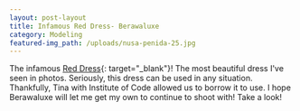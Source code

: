 ```yaml
---
layout: post-layout
title: Infamous Red Dress- Berawaluxe
category: Modeling
featured-img_path: /uploads/nusa-penida-25.jpg
---
```


The infamous [Red Dress](https://www.berawaluxe.com/collections/dresses-all/products/midi-wrap-dress-olive){: target="_blank"}\! The most beautiful dress I've seen in photos. Seriously, this dress can be used in any situation. Thankfully, Tina with Institute of Code allowed us to borrow it to use. I hope Berawaluxe will let me get my own to continue to shoot with\! Take a look\!&nbsp;